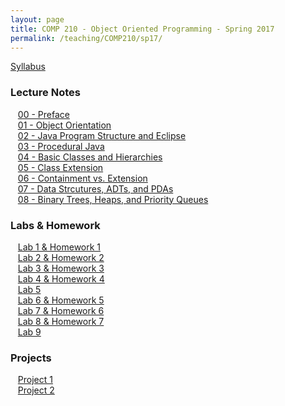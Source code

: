 ```yaml
---
layout: page
title: COMP 210 - Object Oriented Programming - Spring 2017
permalink: /teaching/COMP210/sp17/
---
```


[Syllabus](/teaching/COMP210/sp17comp210-syllabus.pdf)  

### Lecture Notes

&nbsp;&nbsp;&nbsp;[00 - Preface](/teaching/COMP210/sp17notes/comp210-lectureNotes-00.pdf)  
&nbsp;&nbsp;&nbsp;[01 - Object Orientation](/teaching/COMP210/sp17notes/comp210-lectureNotes-01.pdf)  
&nbsp;&nbsp;&nbsp;[02 - Java Program Structure and Eclipse](/teaching/COMP210/sp17notes/comp210-lectureNotes-02.pdf)  
&nbsp;&nbsp;&nbsp;[03 - Procedural Java](/teaching/COMP210/sp17notes/comp210-lectureNotes-03.pdf)  
&nbsp;&nbsp;&nbsp;[04 - Basic Classes and Hierarchies ](/teaching/COMP210/sp17notes/comp210-lectureNotes-04.pdf)  
&nbsp;&nbsp;&nbsp;[05 - Class Extension ](/teaching/COMP210/sp17notes/comp210-lectureNotes-05.pdf)  
&nbsp;&nbsp;&nbsp;[06 - Containment vs. Extension](/teaching/COMP210/sp17notes/comp210-lectureNotes-06.pdf)  
&nbsp;&nbsp;&nbsp;[07 - Data Strcutures, ADTs, and PDAs](/teaching/COMP210/sp17notes/comp210-lectureNotes-07.pdf)  
&nbsp;&nbsp;&nbsp;[08 - Binary Trees, Heaps, and Priority Queues ](/teaching/COMP210/sp17notes/comp210-lectureNotes-08.pdf)  


### Labs & Homework

&nbsp;&nbsp;&nbsp;[Lab 1 & Homework 1](/teaching/COMP210/sp17labs/comp210-lab1.pdf)  
&nbsp;&nbsp;&nbsp;[Lab 2 & Homework 2](/teaching/COMP210/sp17labs/comp210-lab2.pdf)  
&nbsp;&nbsp;&nbsp;[Lab 3 & Homework 3](/teaching/COMP210/sp17labs/comp210-lab3.pdf)  
&nbsp;&nbsp;&nbsp;[Lab 4 & Homework 4](/teaching/COMP210/sp17labs/comp210-lab4.pdf)  
&nbsp;&nbsp;&nbsp;[Lab 5](/teaching/COMP210/sp17labs/comp210-lab5.pdf)  
&nbsp;&nbsp;&nbsp;[Lab 6 & Homework 5](/teaching/COMP210/sp17labs/comp210-lab6.pdf)  
&nbsp;&nbsp;&nbsp;[Lab 7 & Homework 6](/teaching/COMP210/sp17labs/comp210-lab7.pdf)  
&nbsp;&nbsp;&nbsp;[Lab 8 & Homework 7](/teaching/COMP210/sp17labs/comp210-lab8.pdf)  
&nbsp;&nbsp;&nbsp;[Lab 9](/teaching/COMP210/sp17labs/comp210-lab9.pdf)  


### Projects

&nbsp;&nbsp;&nbsp;[Project 1](/teaching/COMP210/sp17projects/comp210-proj1.pdf)  
&nbsp;&nbsp;&nbsp;[Project 2](/teaching/COMP210/sp17projects/comp210-proj2.pdf)  
